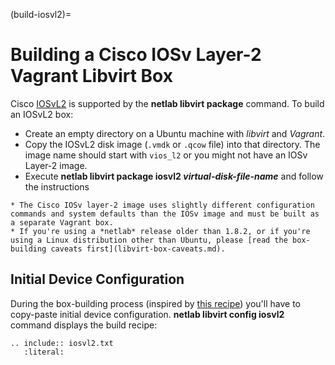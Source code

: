 (build-iosvl2)=
# Building a Cisco IOSv Layer-2 Vagrant Libvirt Box

Cisco [IOSvL2](https://developer.cisco.com/docs/modeling-labs/iosvl2/#iosvl2) is supported by the **netlab libvirt package** command. To build an IOSvL2 box:

* Create an empty directory on a Ubuntu machine with *libvirt* and *Vagrant*.
* Copy the IOSvL2 disk image (`.vmdk` or `.qcow` file) into that directory. The image name should start with `vios_l2` or you might not have an IOSv Layer-2 image.
* Execute **netlab libvirt package iosvl2 _virtual-disk-file-name_** and follow the instructions

```{warning}
* The Cisco IOSv layer-2 image uses slightly different configuration commands and system defaults than the IOSv image and must be built as a separate Vagrant box.
* If you're using a *‌netlab* release older than 1.8.2, or if you're using a Linux distribution other than Ubuntu, please [read the box-building caveats first](libvirt-box-caveats.md).
```

## Initial Device Configuration

During the box-building process (inspired by [this recipe](https://codingpackets.com/blog/cisco-iosv-vagrant-libvirt-box-install/)) you'll have to copy-paste initial device configuration. **netlab libvirt config iosvl2** command displays the build recipe:

```{eval-rst}
.. include:: iosvl2.txt
   :literal:
```
